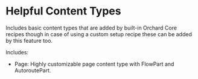 # Helpful Content Types

Includes basic content types that are added by built-in Orchard Core recipes though in case of using a custom setup recipe these can be added by this feature too.

Includes:

- Page: Highly customizable page content type with FlowPart and AutoroutePart.